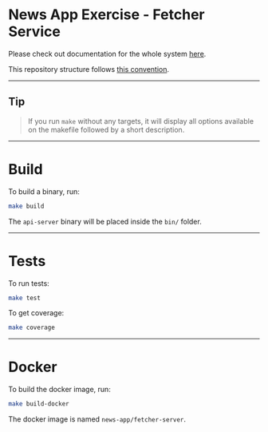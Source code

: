 # News App Exercise - Fetcher Service

Please check out documentation for the whole system [here](https://github.com/gustavooferreira/news-app-docs).

This repository structure follows [this convention](https://github.com/golang-standards/project-layout).

---

## Tip

> If you run `make` without any targets, it will display all options available on the makefile followed by a short description.

---

# Build

To build a binary, run:

```bash
make build
```

The `api-server` binary will be placed inside the `bin/` folder.

---

# Tests

To run tests:

```bash
make test
```

To get coverage:

```bash
make coverage
```

---

# Docker

To build the docker image, run:

```bash
make build-docker
```

The docker image is named `news-app/fetcher-server`.
